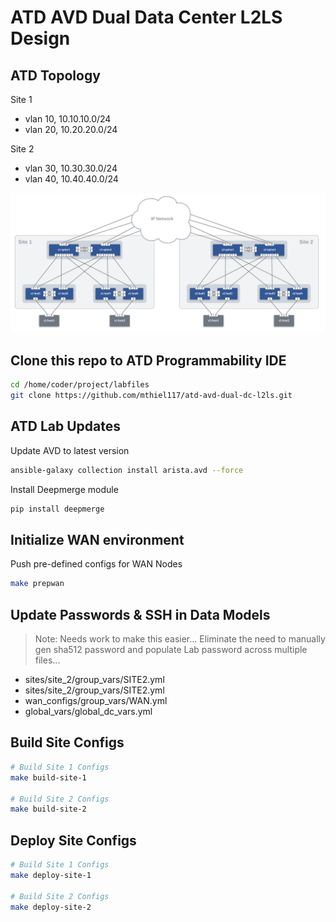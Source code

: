# ATD AVD Dual Data Center L2LS Design

## ATD Topology

Site 1

- vlan 10, 10.10.10.0/24
- vlan 20, 10.20.20.0/24

Site 2

- vlan 30, 10.30.30.0/24
- vlan 40, 10.40.40.0/24

![ATD L2LS Topo](images/atd-avd-dual-dc-l2ls-topo.png)

## Clone this repo to ATD Programmability IDE

``` bash
cd /home/coder/project/labfiles
git clone https://github.com/mthiel117/atd-avd-dual-dc-l2ls.git
```

## ATD Lab Updates

Update AVD to latest version

``` bash
ansible-galaxy collection install arista.avd --force
```

Install Deepmerge module

``` bash
pip install deepmerge
```

## Initialize WAN environment

Push pre-defined configs for WAN Nodes

``` bash
make prepwan
```

## Update Passwords & SSH in Data Models

>Note: Needs work to make this easier...  Eliminate the need to manually gen sha512 password and populate Lab password across multiple files...

- sites/site_2/group_vars/SITE2.yml
- sites/site_2/group_vars/SITE2.yml
- wan_configs/group_vars/WAN.yml
- global_vars/global_dc_vars.yml

## Build Site Configs

``` bash
# Build Site 1 Configs
make build-site-1

# Build Site 2 Configs
make build-site-2
```

## Deploy Site Configs

``` bash
# Build Site 1 Configs
make deploy-site-1

# Build Site 2 Configs
make deploy-site-2
```